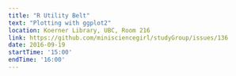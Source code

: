 ```yaml
---
title: "R Utility Belt"
text: "Plotting with ggplot2"
location: Koerner Library, UBC, Room 216
link: https://github.com/minisciencegirl/studyGroup/issues/136
date: 2016-09-19
startTime: '15:00'
endTime: '16:00'
---
```

